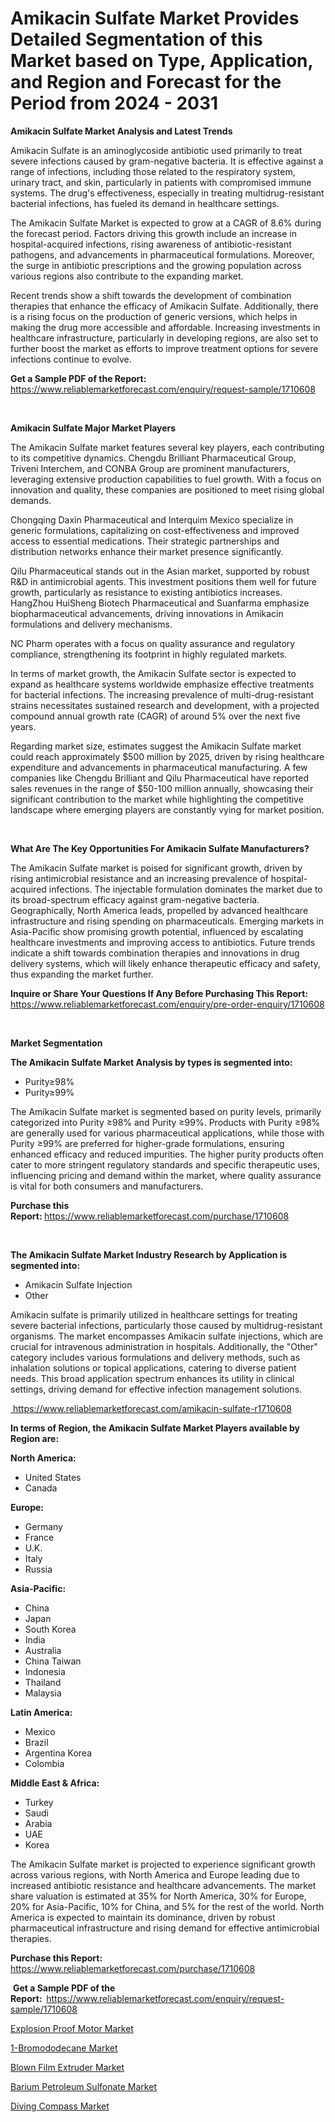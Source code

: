 <p><h1>Amikacin Sulfate Market Provides Detailed Segmentation of this Market based on Type, Application, and Region and Forecast for the Period from 2024 - 2031</h1></p><p><strong>Amikacin Sulfate Market Analysis and Latest Trends</strong></p>
<p><p>Amikacin Sulfate is an aminoglycoside antibiotic used primarily to treat severe infections caused by gram-negative bacteria. It is effective against a range of infections, including those related to the respiratory system, urinary tract, and skin, particularly in patients with compromised immune systems. The drug's effectiveness, especially in treating multidrug-resistant bacterial infections, has fueled its demand in healthcare settings.</p><p>The Amikacin Sulfate Market is expected to grow at a CAGR of 8.6% during the forecast period. Factors driving this growth include an increase in hospital-acquired infections, rising awareness of antibiotic-resistant pathogens, and advancements in pharmaceutical formulations. Moreover, the surge in antibiotic prescriptions and the growing population across various regions also contribute to the expanding market.</p><p>Recent trends show a shift towards the development of combination therapies that enhance the efficacy of Amikacin Sulfate. Additionally, there is a rising focus on the production of generic versions, which helps in making the drug more accessible and affordable. Increasing investments in healthcare infrastructure, particularly in developing regions, are also set to further boost the market as efforts to improve treatment options for severe infections continue to evolve.</p></p>
<p><strong>Get a Sample PDF of the Report:&nbsp;</strong> <a href="https://www.reliablemarketforecast.com/enquiry/request-sample/1710608?utm_campaign=1082&utm_medium=2&utm_source=Github&utm_content=ia&utm_term=22102024&utm_id=amikacin-sulfate">https://www.reliablemarketforecast.com/enquiry/request-sample/1710608</a></p>
<p>&nbsp;</p>
<p><strong>Amikacin Sulfate Major Market Players</strong></p>
<p><p>The Amikacin Sulfate market features several key players, each contributing to its competitive dynamics. Chengdu Brilliant Pharmaceutical Group, Triveni Interchem, and CONBA Group are prominent manufacturers, leveraging extensive production capabilities to fuel growth. With a focus on innovation and quality, these companies are positioned to meet rising global demands.</p><p>Chongqing Daxin Pharmaceutical and Interquim Mexico specialize in generic formulations, capitalizing on cost-effectiveness and improved access to essential medications. Their strategic partnerships and distribution networks enhance their market presence significantly.</p><p>Qilu Pharmaceutical stands out in the Asian market, supported by robust R&D in antimicrobial agents. This investment positions them well for future growth, particularly as resistance to existing antibiotics increases. HangZhou HuiSheng Biotech Pharmaceutical and Suanfarma emphasize biopharmaceutical advancements, driving innovations in Amikacin formulations and delivery mechanisms.</p><p>NC Pharm operates with a focus on quality assurance and regulatory compliance, strengthening its footprint in highly regulated markets. </p><p>In terms of market growth, the Amikacin Sulfate sector is expected to expand as healthcare systems worldwide emphasize effective treatments for bacterial infections. The increasing prevalence of multi-drug-resistant strains necessitates sustained research and development, with a projected compound annual growth rate (CAGR) of around 5% over the next five years. </p><p>Regarding market size, estimates suggest the Amikacin Sulfate market could reach approximately $500 million by 2025, driven by rising healthcare expenditure and advancements in pharmaceutical manufacturing. A few companies like Chengdu Brilliant and Qilu Pharmaceutical have reported sales revenues in the range of $50-100 million annually, showcasing their significant contribution to the market while highlighting the competitive landscape where emerging players are constantly vying for market position.</p></p>
<p>&nbsp;</p>
<p><strong>What Are The Key Opportunities For Amikacin Sulfate Manufacturers?</strong></p>
<p><p>The Amikacin Sulfate market is poised for significant growth, driven by rising antimicrobial resistance and an increasing prevalence of hospital-acquired infections. The injectable formulation dominates the market due to its broad-spectrum efficacy against gram-negative bacteria. Geographically, North America leads, propelled by advanced healthcare infrastructure and rising spending on pharmaceuticals. Emerging markets in Asia-Pacific show promising growth potential, influenced by escalating healthcare investments and improving access to antibiotics. Future trends indicate a shift towards combination therapies and innovations in drug delivery systems, which will likely enhance therapeutic efficacy and safety, thus expanding the market further.</p></p>
<p><strong>Inquire or Share Your Questions If Any Before Purchasing This Report:</strong> <a href="https://www.reliablemarketforecast.com/enquiry/pre-order-enquiry/1710608?utm_campaign=1082&utm_medium=2&utm_source=Github&utm_content=ia&utm_term=22102024&utm_id=amikacin-sulfate">https://www.reliablemarketforecast.com/enquiry/pre-order-enquiry/1710608</a></p>
<p>&nbsp;</p>
<p><strong>Market Segmentation</strong></p>
<p><strong>The Amikacin Sulfate Market Analysis by types is segmented into:</strong></p>
<p><ul><li>Purity≥98%</li><li>Purity≥99%</li></ul></p>
<p><p>The Amikacin Sulfate market is segmented based on purity levels, primarily categorized into Purity ≥98% and Purity ≥99%. Products with Purity ≥98% are generally used for various pharmaceutical applications, while those with Purity ≥99% are preferred for higher-grade formulations, ensuring enhanced efficacy and reduced impurities. The higher purity products often cater to more stringent regulatory standards and specific therapeutic uses, influencing pricing and demand within the market, where quality assurance is vital for both consumers and manufacturers.</p></p>
<p><strong>Purchase this Report:&nbsp;</strong><a href="https://www.reliablemarketforecast.com/purchase/1710608?utm_campaign=1082&utm_medium=2&utm_source=Github&utm_content=ia&utm_term=22102024&utm_id=amikacin-sulfate">https://www.reliablemarketforecast.com/purchase/1710608</a></p>
<p>&nbsp;</p>
<p><strong>The Amikacin Sulfate Market Industry Research by Application is segmented into:</strong></p>
<p><ul><li>Amikacin Sulfate Injection</li><li>Other</li></ul></p>
<p><p>Amikacin sulfate is primarily utilized in healthcare settings for treating severe bacterial infections, particularly those caused by multidrug-resistant organisms. The market encompasses Amikacin sulfate injections, which are crucial for intravenous administration in hospitals. Additionally, the "Other" category includes various formulations and delivery methods, such as inhalation solutions or topical applications, catering to diverse patient needs. This broad application spectrum enhances its utility in clinical settings, driving demand for effective infection management solutions.</p></p>
<p><a href="https://www.reliablemarketforecast.com/amikacin-sulfate-r1710608?utm_campaign=1082&utm_medium=2&utm_source=Github&utm_content=ia&utm_term=22102024&utm_id=amikacin-sulfate">&nbsp;https://www.reliablemarketforecast.com/amikacin-sulfate-r1710608</a></p>
<p><strong>In terms of Region, the Amikacin Sulfate Market Players available by Region are:</strong></p>
<p>
    <p> <strong> North America: </strong>
        <ul>
            <li>United States</li>
            <li>Canada</li>
        </ul>
        </p> 
    <p> <strong> Europe: </strong>
        <ul>
            <li>Germany</li>
            <li>France</li>
            <li>U.K.</li>
            <li>Italy</li>
            <li>Russia</li>
        </ul>
        </p> 
    <p> <strong> Asia-Pacific: </strong>
        <ul>
            <li>China</li>
            <li>Japan</li>
            <li>South Korea</li>
            <li>India</li>
            <li>Australia</li>
            <li>China Taiwan</li>
            <li>Indonesia</li>
            <li>Thailand</li>
            <li>Malaysia</li>
        </ul>
        </p> 
    <p> <strong> Latin America: </strong>
        <ul>
            <li>Mexico</li>
            <li>Brazil</li>
            <li>Argentina Korea</li>
            <li>Colombia</li>
        </ul>
        </p> 
    <p> <strong> Middle East & Africa: </strong>
        <ul>
            <li>Turkey</li>
            <li>Saudi</li>
            <li>Arabia</li>
            <li>UAE</li>
            <li>Korea</li>
        </ul>
    </p>
    </p>
<p><p>The Amikacin Sulfate market is projected to experience significant growth across various regions, with North America and Europe leading due to increased antibiotic resistance and healthcare advancements. The market share valuation is estimated at 35% for North America, 30% for Europe, 20% for Asia-Pacific, 10% for China, and 5% for the rest of the world. North America is expected to maintain its dominance, driven by robust pharmaceutical infrastructure and rising demand for effective antimicrobial therapies.</p></p>
<p><strong>Purchase this Report: </strong><a href="https://www.reliablemarketforecast.com/purchase/1710608?utm_campaign=1082&utm_medium=2&utm_source=Github&utm_content=ia&utm_term=22102024&utm_id=amikacin-sulfate">https://www.reliablemarketforecast.com/purchase/1710608</a></p>
<p>&nbsp;<strong>Get a Sample PDF of the Report:&nbsp;&nbsp;</strong><a href="https://www.reliablemarketforecast.com/enquiry/request-sample/1710608?utm_campaign=1082&utm_medium=2&utm_source=Github&utm_content=ia&utm_term=22102024&utm_id=amikacin-sulfate">https://www.reliablemarketforecast.com/enquiry/request-sample/1710608</a></p>
<p><strong></strong></p>
<p><p><a href="https://www.linkedin.com/pulse/global-explosion-proof-motor-nexus-sector-confluences-halje?utm_campaign=1082&utm_medium=2&utm_source=Github&utm_content=ia&utm_term=22102024&utm_id=amikacin-sulfate">Explosion Proof Motor Market</a></p><p><a href="https://github.com/cleora2ime/Market-Research-Report-List-1/blob/main/1-bromododecane-market.md?utm_campaign=1082&utm_medium=2&utm_source=Github&utm_content=ia&utm_term=22102024&utm_id=amikacin-sulfate">1-Bromododecane Market</a></p><p><a href="https://www.linkedin.com/pulse/blown-film-extruder-market-global-regional-analysis-focus-tp3ke?utm_campaign=1082&utm_medium=2&utm_source=Github&utm_content=ia&utm_term=22102024&utm_id=amikacin-sulfate">Blown Film Extruder Market</a></p><p><a href="https://github.com/marcouhbmammoc/Market-Research-Report-List-1/blob/main/barium-petroleum-sulfonate-market.md?utm_campaign=1082&utm_medium=2&utm_source=Github&utm_content=ia&utm_term=22102024&utm_id=amikacin-sulfate">Barium Petroleum Sulfonate Market</a></p><p><a href="https://issuu.com/reportprime-2/docs/diving-compass-market-size-2030.ppt_facd2e5e73b241?utm_campaign=1082&utm_medium=2&utm_source=Github&utm_content=ia&utm_term=22102024&utm_id=amikacin-sulfate">Diving Compass Market</a></p></p>